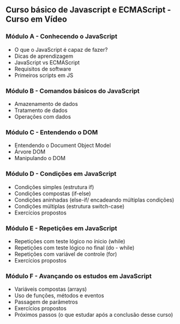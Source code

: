 ## Curso básico de Javascript e ECMAScript - Curso em Vídeo

### Módulo A - Conhecendo o JavaScript

- O que o JavaScript é capaz de fazer?
- Dicas de aprendizagem
- JavaScript vs ECMAScript
- Requisitos de software
- Primeiros scripts em JS

### Módulo B - Comandos básicos do JavaScript

- Amazenamento de dados
- Tratamento de dados
- Operações com dados

### Módulo C - Entendendo o DOM

- Entendendo o Document Object Model
- Árvore DOM
- Manipulando o DOM

### Módulo D - Condições em JavaScript

- Condições simples (estrutura if)
- Condições compostas (if-else)
- Condições aninhadas (else-if/ encadeando múltiplas condições)
- Condições múltiplas (estrutura switch-case)
- Exercícios propostos

### Módulo E - Repetições em JavaScript

- Repetições com teste lógico no ínicio (while)
- Repetições com teste lógico no final (do - while)
- Repetições com variável de controle (for)
- Exercícios propostos

### Módulo F - Avançando os estudos em JavaScript

- Variáveis compostas (arrays)
- Uso de funções, métodos e eventos
- Passagem de parâmetros
- Exercícios propostos
- Próximos passos (o que estudar após a conclusão desse curso)

